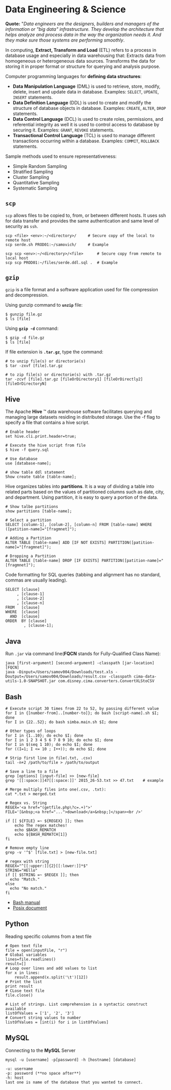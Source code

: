 # Data Engineering & Science

**Quote:** "*Data engineers are the designers, builders and managers of the information or "big data" infrastructure. They develop the architecture that helps analyze and process data in the way the organization needs it. And they make sure those systems are performing smoothly*.

In computing, **Extract, Transform and Load** (ETL) refers to a process in database usage and especially in data warehousing that: Extracts data from homogeneous or heterogeneous data sources. Transforms the data for storing it in proper format or structure for querying and analysis purpose.

Computer programming languages for **defining data structures**:

- **Data Manipulation Language** (DML) is used to retrieve, store, modify, delete, insert and update data in database. Examples: `SELECT`, `UPDATE`, `INSERT` statements.
- **Data Definition Language** (DDL) is used to create and modify the structure of database objects in database. Examples: `CREATE`, `ALTER`, `DROP` statements.
- **Data Control Language** (DCL) is used to create roles, permissions, and referential integrity as well it is used to control access to database by securing it. Examples: `GRANT`, `REVOKE` statements.
- **Transactional Control Language** (TCL) is used to manage different transactions occurring within a database. Examples: `COMMIT`, `ROLLBACK` statements.

Sample methods used to ensure representativeness:

- Simple Random Sampling
- Stratified Sampling
- Cluster Sampling
- Quantitative Sampling
- Systematic Sampling

## `scp`

`scp` allows files to be copied to, from, or between different hosts. It uses ssh for data transfer and provides the same authentication and same level of security as `ssh`.

    scp <file> <env>:~/<directory>/     # Secure copy of the local to remote host  
    scp serde.sh PROD01:~/samovich/     # Example

    scp scp <env>:~/<directory>/<file>      # Secure copy from remote to local host
    scp scp PROD01:~/files/serde.ddl.sql .  # Example

## `gzip`

`gzip` is a file format and a software application used for file compression and decompression. 
    
Using gunzip command to **`unzip`** file:

    $ gunzip file.gz
    $ ls [file]

Using **`gzip -d`** command:
    
    $ gzip -d file.gz
    $ ls [file]

If file extension is **`.tar.gz`**, type the command:

    # to unzip file(s) or directorie(s)
    $ tar -zxvf [file].tar.gz
    
    # to zip file(s) or directorie(s) with .tar.gz
    tar -zcvf [file].tar.gz [fileOrDirectory1] [fileOrDirectly2] [fileOrDirectoryN]

## Hive

The Apache **Hive** ™ data warehouse software facilitates querying and managing large datasets residing in distributed storage. Use the -f flag to specify a file that contains a hive script.
    
    # Enable header
    set hive.cli.print.header=true;
    
    # Execute the hive script from file
    $ hive -f query.sql
    
    # Use database
    use [database-name];
    
    # show table ddl statement
    Show create table [table-name];
    
Hive organizes tables into **partitions**. It is a way of dividing a table into related parts based on the values of partitioned columns such as date, city, and department. Using partition, it is easy to query a portion of the data.

    # Show talbe partitions
    show partitions [table-name];
    
    # Select a partition
    SELECT [column-1], [colum-2], [column-n] FROM [table-name] WHERE ([patition-name]="[fragmnet]");
    
    # Adding a Partition
    ALTER TABLE [table-name] ADD [IF NOT EXISTS] PARTITION([patition-name]="[fragmnet]");
    
    # Dropping a Partition
    ALTER TABLE [table-name] DROP [IF EXISTS] PARTITION([patition-name]="[fragmnet]");

Code formatting for SQL queries (tabbing and alignment has no standard, commas are usually leading).

    SELECT [clause] 
         , [clause-1]
         , [clause-2]
         , [clause-n]
    FROM   [clause] 
    WHERE  [clause] 
      AND  [clause]
    ORDER  BY [clause]
            , [clause-1];
 
## Java

Run `.jar` via command line(**FQCN** stands for Fully-Qualified Class Name):

    java [first-argument] [second-argument] -classpath [jar-location] [FQCN]
    java -Dinput=/Users/samov004/Downloads/test.xls -Doutput=/Users/samov004/Downloads/result.csv -classpath cima-data-utils-1.0-SNAPSHOT.jar com.disney.cima.converters.ConvertXLStoCSV

## Bash
    
    # Execute script 30 times from 22 to 52, by passing different value
    for I in {[number-from]..[number-to]}; do bash [script-name].sh $I; done
    for I in {22..52}; do bash simba.main.sh $I; done
    
    # Other types of loops
    for I in {1..10}; do echo $I; done 
    for I in 1 2 3 4 5 6 7 8 9 10; do echo $I; done
    for I in $(seq 1 10); do echo $I; done
    for ((I=1; I <= 10 ; I++)); do echo $I; done

    # Strip first line in file(.txt, .csv)
    tail -n+2 /path/to/file > /path/to/output
    
    # Save a line to a file
    grep [options] [input-file] >> [new-file]
    grep '[[:space:]]47[[:space:]]' 2015_26-53.txt >> 47.txt    # example
    
    # Merge multiply files into one(.csv, .txt):
    cat *.txt > merged.txt
    
    # Regex vs. String
    REGEX='<a href="(getfile.php\?c=.+)">'
    FILE='[&nbsp;<a href="...">download</a>&nbsp;]</span><br />'
    
    if [[ ${FILE} =~ ${REGEX} ]]; then
        echo The regex matches!
        echo $BASH_REMATCH
        echo ${BASH_REMATCH[1]}
    fi
    
    # Remove empty line
    grep -v '^$' [file.txt] > [new-file.txt]
    
    # regex with string
    REGEX="^[[:upper:]]{2}[[:lower:]]*$"
    STRING="HEllo"
    if [[ $STRING =~ $REGEX ]]; then
      echo "Match."
    else
      echo "No match."
    fi

- [Bash manual](http://www.gnu.org/software/bash/manual/bashref.html#index-_005b_005b)
- [Posix document](http://pubs.opengroup.org/onlinepubs/9699919799/basedefs/V1_chap09.html)

## Python

Reading specific columns from a text file
    
    # Open text file
    file = open(inputFile, "r")
    # Global variables
    lines=file.readlines()
    result=[]
    # Loop over lines and add values to list
    for x in lines:
        result.append(x.split('\t')[12])
    # Print the list
    print result
    # CLose text file
    file.close()
    
    # List of strings. List comprehension is a syntactic construct available
    listOfValues = ['1', '2', '3']
    # Convert string values to number
    listOfValues = [int(i) for i in listOfValues]

## MySQL

Connecting to the **MySQL** Server

    mysql -u [username] -p[password] -h [hostname] [database] 

    -u: username
    -p: password (**no space after**)
    -h: host
    last one is name of the database that you wanted to connect.
